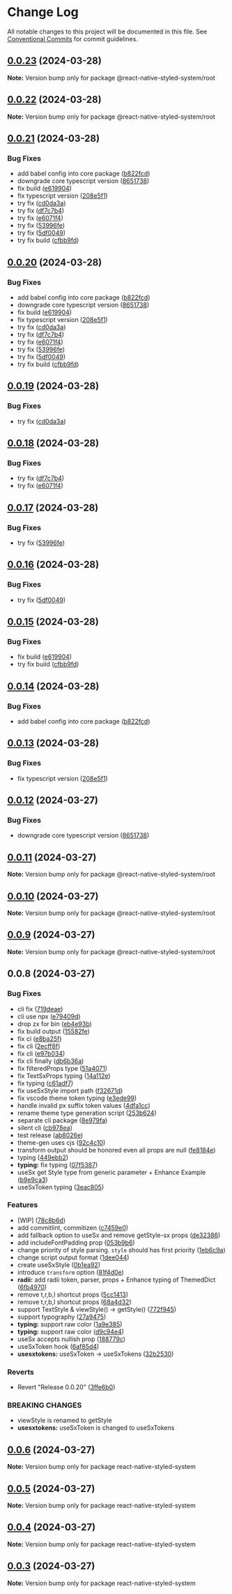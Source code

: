 # Change Log

All notable changes to this project will be documented in this file.
See [Conventional Commits](https://conventionalcommits.org) for commit guidelines.

## [0.0.23](https://github.com/mj-studio-library/react-native-styled-system/compare/v0.0.22...v0.0.23) (2024-03-28)

**Note:** Version bump only for package @react-native-styled-system/root

## [0.0.22](https://github.com/mj-studio-library/react-native-styled-system/compare/v0.0.19...v0.0.22) (2024-03-28)

**Note:** Version bump only for package @react-native-styled-system/root

## [0.0.21](https://github.com/mj-studio-library/react-native-styled-system/compare/v0.0.22...v0.0.21) (2024-03-28)

### Bug Fixes

- add babel config into core package ([b822fcd](https://github.com/mj-studio-library/react-native-styled-system/commit/b822fcd0fdc351a560ae4c3435da142ed81a71c6))
- downgrade core typescript version ([8651738](https://github.com/mj-studio-library/react-native-styled-system/commit/86517387ee630989a24999dafe1fc0f74803b600))
- fix build ([e619904](https://github.com/mj-studio-library/react-native-styled-system/commit/e61990402140a11bc21a610e7f331e67acf242ba))
- fix typescript version ([208e5f1](https://github.com/mj-studio-library/react-native-styled-system/commit/208e5f17563901d4b6691d76e4601b8b1a3d4698))
- try fix ([cd0da3a](https://github.com/mj-studio-library/react-native-styled-system/commit/cd0da3a59753617fa8a1dac7e5a3a888c515d36b))
- try fix ([df7c7b4](https://github.com/mj-studio-library/react-native-styled-system/commit/df7c7b460271e3c42635802fa06743f927917370))
- try fix ([e6071f4](https://github.com/mj-studio-library/react-native-styled-system/commit/e6071f4301ce3b662825befd01ff4736a732914f))
- try fix ([53996fe](https://github.com/mj-studio-library/react-native-styled-system/commit/53996fec8c477efa5dfc9883d40cbe96cfd58ac3))
- try fix ([5df0049](https://github.com/mj-studio-library/react-native-styled-system/commit/5df004963b5192ca7bcd81b633204b9a223b773f))
- try fix build ([cfbb9fd](https://github.com/mj-studio-library/react-native-styled-system/commit/cfbb9fdacecc5c313a315d24d1374a6262d5c59b))

## [0.0.20](https://github.com/mj-studio-library/react-native-styled-system/compare/v0.0.22...v0.0.20) (2024-03-28)

### Bug Fixes

- add babel config into core package ([b822fcd](https://github.com/mj-studio-library/react-native-styled-system/commit/b822fcd0fdc351a560ae4c3435da142ed81a71c6))
- downgrade core typescript version ([8651738](https://github.com/mj-studio-library/react-native-styled-system/commit/86517387ee630989a24999dafe1fc0f74803b600))
- fix build ([e619904](https://github.com/mj-studio-library/react-native-styled-system/commit/e61990402140a11bc21a610e7f331e67acf242ba))
- fix typescript version ([208e5f1](https://github.com/mj-studio-library/react-native-styled-system/commit/208e5f17563901d4b6691d76e4601b8b1a3d4698))
- try fix ([cd0da3a](https://github.com/mj-studio-library/react-native-styled-system/commit/cd0da3a59753617fa8a1dac7e5a3a888c515d36b))
- try fix ([df7c7b4](https://github.com/mj-studio-library/react-native-styled-system/commit/df7c7b460271e3c42635802fa06743f927917370))
- try fix ([e6071f4](https://github.com/mj-studio-library/react-native-styled-system/commit/e6071f4301ce3b662825befd01ff4736a732914f))
- try fix ([53996fe](https://github.com/mj-studio-library/react-native-styled-system/commit/53996fec8c477efa5dfc9883d40cbe96cfd58ac3))
- try fix ([5df0049](https://github.com/mj-studio-library/react-native-styled-system/commit/5df004963b5192ca7bcd81b633204b9a223b773f))
- try fix build ([cfbb9fd](https://github.com/mj-studio-library/react-native-styled-system/commit/cfbb9fdacecc5c313a315d24d1374a6262d5c59b))

## [0.0.19](https://github.com/mj-studio-library/react-native-styled-system/compare/v0.0.18...v0.0.19) (2024-03-28)

### Bug Fixes

- try fix ([cd0da3a](https://github.com/mj-studio-library/react-native-styled-system/commit/cd0da3a59753617fa8a1dac7e5a3a888c515d36b))

## [0.0.18](https://github.com/mj-studio-library/react-native-styled-system/compare/v0.0.17...v0.0.18) (2024-03-28)

### Bug Fixes

- try fix ([df7c7b4](https://github.com/mj-studio-library/react-native-styled-system/commit/df7c7b460271e3c42635802fa06743f927917370))
- try fix ([e6071f4](https://github.com/mj-studio-library/react-native-styled-system/commit/e6071f4301ce3b662825befd01ff4736a732914f))

## [0.0.17](https://github.com/mj-studio-library/react-native-styled-system/compare/v0.0.16...v0.0.17) (2024-03-28)

### Bug Fixes

- try fix ([53996fe](https://github.com/mj-studio-library/react-native-styled-system/commit/53996fec8c477efa5dfc9883d40cbe96cfd58ac3))

## [0.0.16](https://github.com/mj-studio-library/react-native-styled-system/compare/v0.0.15...v0.0.16) (2024-03-28)

### Bug Fixes

- try fix ([5df0049](https://github.com/mj-studio-library/react-native-styled-system/commit/5df004963b5192ca7bcd81b633204b9a223b773f))

## [0.0.15](https://github.com/mj-studio-library/react-native-styled-system/compare/v0.0.14...v0.0.15) (2024-03-28)

### Bug Fixes

- fix build ([e619904](https://github.com/mj-studio-library/react-native-styled-system/commit/e61990402140a11bc21a610e7f331e67acf242ba))
- try fix build ([cfbb9fd](https://github.com/mj-studio-library/react-native-styled-system/commit/cfbb9fdacecc5c313a315d24d1374a6262d5c59b))

## [0.0.14](https://github.com/mj-studio-library/react-native-styled-system/compare/v0.0.13...v0.0.14) (2024-03-28)

### Bug Fixes

- add babel config into core package ([b822fcd](https://github.com/mj-studio-library/react-native-styled-system/commit/b822fcd0fdc351a560ae4c3435da142ed81a71c6))

## [0.0.13](https://github.com/mj-studio-library/react-native-styled-system/compare/v0.0.12...v0.0.13) (2024-03-28)

### Bug Fixes

- fix typescript version ([208e5f1](https://github.com/mj-studio-library/react-native-styled-system/commit/208e5f17563901d4b6691d76e4601b8b1a3d4698))

## [0.0.12](https://github.com/mj-studio-library/react-native-styled-system/compare/v0.0.11...v0.0.12) (2024-03-27)

### Bug Fixes

- downgrade core typescript version ([8651738](https://github.com/mj-studio-library/react-native-styled-system/commit/86517387ee630989a24999dafe1fc0f74803b600))

## [0.0.11](https://github.com/mj-studio-library/react-native-styled-system/compare/v0.0.10...v0.0.11) (2024-03-27)

**Note:** Version bump only for package @react-native-styled-system/root

## [0.0.10](https://github.com/mj-studio-library/react-native-styled-system/compare/v0.0.9...v0.0.10) (2024-03-27)

**Note:** Version bump only for package @react-native-styled-system/root

## [0.0.9](https://github.com/mj-studio-library/react-native-styled-system/compare/v0.0.8...v0.0.9) (2024-03-27)

**Note:** Version bump only for package @react-native-styled-system/root

## 0.0.8 (2024-03-27)

### Bug Fixes

- cli fix ([719deae](https://github.com/mj-studio-library/react-native-styled-system/commit/719deaed97c74d53e7790699063e75791b69d1f6))
- cli use npx ([e79409d](https://github.com/mj-studio-library/react-native-styled-system/commit/e79409d75a608e5e7282c96c728844960d300667))
- drop zx for bin ([eb4e93b](https://github.com/mj-studio-library/react-native-styled-system/commit/eb4e93bf8701303c304251f821dcc48cf7b442dc))
- fix build output ([15582fe](https://github.com/mj-studio-library/react-native-styled-system/commit/15582fef2910eaae7271f71656928c194e3676e6))
- fix ci ([e8ba25f](https://github.com/mj-studio-library/react-native-styled-system/commit/e8ba25f4fb177591c085cfe25d4a24c72089c010))
- fix cli ([2ecff8f](https://github.com/mj-studio-library/react-native-styled-system/commit/2ecff8f0deca7693580b558c47f7e755a9735881))
- fix cli ([e97b034](https://github.com/mj-studio-library/react-native-styled-system/commit/e97b0347eeffc88e50efff91e5cd1cbffbea64e3))
- fix cli finally ([db6b36a](https://github.com/mj-studio-library/react-native-styled-system/commit/db6b36a2e5b7182f49b7726823053e3216509b21))
- fix filteredProps type ([51a4071](https://github.com/mj-studio-library/react-native-styled-system/commit/51a4071005a9d67dc8ef14b804c7f70b1324a3e0))
- fix TextSxProps typing ([14a112e](https://github.com/mj-studio-library/react-native-styled-system/commit/14a112e374a17d6af7124b36d375dfa82e6ae524))
- fix typing ([c61adf7](https://github.com/mj-studio-library/react-native-styled-system/commit/c61adf7a8af6d06dbb2c5129a028a218ab710258))
- fix useSxStyle import path ([f32671d](https://github.com/mj-studio-library/react-native-styled-system/commit/f32671db7acd49fa26b8aadfe2736a2555e2c282))
- fix vscode theme token typing ([e3ede99](https://github.com/mj-studio-library/react-native-styled-system/commit/e3ede99343cf17b51535c5231e6927fd4da1ca7b))
- handle invalid px suffix token values ([4dfa1cc](https://github.com/mj-studio-library/react-native-styled-system/commit/4dfa1cc8aae9d232440d39065b73e1e223c7ebd9))
- rename theme type generation script ([253b624](https://github.com/mj-studio-library/react-native-styled-system/commit/253b62409d3dcfbab2d2cc21d2e536ca49475a54))
- separate cli package ([8e979fa](https://github.com/mj-studio-library/react-native-styled-system/commit/8e979fa8e0dac778aef9139acbe33f483db4cdd2))
- silent cli ([cb978ea](https://github.com/mj-studio-library/react-native-styled-system/commit/cb978ea2b8665c3c91a00b2732462c39351d5cbf))
- test release ([ab8026e](https://github.com/mj-studio-library/react-native-styled-system/commit/ab8026e9926ef5b2ee86485c55fcbf11080d6b9f))
- theme-gen uses cjs ([92c4c10](https://github.com/mj-studio-library/react-native-styled-system/commit/92c4c1031be7d97f2d47f0701adfd2a71c545d90))
- transform output should be honored even all props are null ([fe8184e](https://github.com/mj-studio-library/react-native-styled-system/commit/fe8184e7a6668612d2ca794359c84bfd4bc211f7))
- typing ([449ebb2](https://github.com/mj-studio-library/react-native-styled-system/commit/449ebb22a8fc12964ee61f8070b50df9f160e377))
- **typing:** fix typing ([07f5387](https://github.com/mj-studio-library/react-native-styled-system/commit/07f53871c53b4571b117dcfd05670b76df14817b))
- useSx get Style type from generic parameter + Enhance Example ([b9e9ca3](https://github.com/mj-studio-library/react-native-styled-system/commit/b9e9ca36bb0161d492fcca1b09e4f9450b7cf58d))
- useSxToken typing ([3eac805](https://github.com/mj-studio-library/react-native-styled-system/commit/3eac805047bb9f05797045619ce8367c9b5cd240))

### Features

- [WIP] ([78c8b6d](https://github.com/mj-studio-library/react-native-styled-system/commit/78c8b6dee493c59cf5016240c0591f95ebb4effa))
- add commitlint, commitizen ([c7459e0](https://github.com/mj-studio-library/react-native-styled-system/commit/c7459e009920f0ab388b12a8c4d4d345308e0a81))
- add fallback option to useSx and remove getStyle-sx props ([de32386](https://github.com/mj-studio-library/react-native-styled-system/commit/de323863c9a21a0949eab5783bccdafa91b7c6b2))
- add includeFontPadding prop ([053b9b6](https://github.com/mj-studio-library/react-native-styled-system/commit/053b9b6d30e53d578c8bca234aa22ac74baeb20a))
- change priority of style parsing. `style` should has first priority ([1eb6c9a](https://github.com/mj-studio-library/react-native-styled-system/commit/1eb6c9a780357b81bb5293e1d8bbb07697b26eec))
- change script output format ([1dee044](https://github.com/mj-studio-library/react-native-styled-system/commit/1dee044e3a832f88edc100aef5a04e863b445995))
- create useSxStyle ([0b1ea92](https://github.com/mj-studio-library/react-native-styled-system/commit/0b1ea92afdba1b0fb11356d76668f4fa16de6eeb))
- introduce `transform` option ([81f4d0e](https://github.com/mj-studio-library/react-native-styled-system/commit/81f4d0eea06442e9a398605c8a916030b8d0f9c7))
- **radii:** add radii token, parser, props + Enhance typing of ThemedDict ([6fb4970](https://github.com/mj-studio-library/react-native-styled-system/commit/6fb4970a22cfb74615a7fabd34d98aab94752f6e))
- remove t,r,b,l shortcut props ([5cc1413](https://github.com/mj-studio-library/react-native-styled-system/commit/5cc1413a55b1ba231c48263454dbcfc1a271e0b4))
- remove t,r,b,l shortcut props ([68a4d32](https://github.com/mj-studio-library/react-native-styled-system/commit/68a4d3203b3da3d9990f5d74ea33fca0ae9f8d54))
- support TextStyle & viewStyle() -> getStyle() ([772f945](https://github.com/mj-studio-library/react-native-styled-system/commit/772f945363967ad416b28584f06105f7829a7044))
- support typography ([27a9475](https://github.com/mj-studio-library/react-native-styled-system/commit/27a94751494afcd108c678ef9e3b0306549d2380))
- **typing:** support raw color ([1a9e385](https://github.com/mj-studio-library/react-native-styled-system/commit/1a9e385a116a1c0210c1bd138fbd4709114e13db))
- **typing:** support raw color ([d9c94e4](https://github.com/mj-studio-library/react-native-styled-system/commit/d9c94e4104de88d5d780c5627a6f4a57a53eebca))
- useSx accepts nullish prop ([188779c](https://github.com/mj-studio-library/react-native-styled-system/commit/188779cb094d2055c4005c67e3bce5f1aaafefc9))
- useSxToken hook ([6af85d4](https://github.com/mj-studio-library/react-native-styled-system/commit/6af85d416bc6429416d1a2641a535b20112c46c2))
- **usesxtokens:** useSxToken -> useSxTokens ([32b2530](https://github.com/mj-studio-library/react-native-styled-system/commit/32b2530b54e190afb7d84bc8a6da12f17d37fb88))

### Reverts

- Revert "Release 0.0.20" ([3ffe6b0](https://github.com/mj-studio-library/react-native-styled-system/commit/3ffe6b06fd0759884be4cae4a26a48f4d86e9c82))

### BREAKING CHANGES

- viewStyle is renamed to getStyle
- **usesxtokens:** useSxToken is changed to useSxTokens

## [0.0.6](https://github.com/mj-studio-library/react-native-styled-system/compare/v0.0.5...v0.0.6) (2024-03-27)

**Note:** Version bump only for package react-native-styled-system

## [0.0.5](https://github.com/mj-studio-library/react-native-styled-system/compare/v0.0.2...v0.0.5) (2024-03-27)

**Note:** Version bump only for package react-native-styled-system

## [0.0.4](https://github.com/mj-studio-library/react-native-styled-system/compare/v0.0.2...v0.0.4) (2024-03-27)

**Note:** Version bump only for package react-native-styled-system

## [0.0.3](https://github.com/mj-studio-library/react-native-styled-system/compare/v0.0.2...v0.0.3) (2024-03-27)

**Note:** Version bump only for package react-native-styled-system
